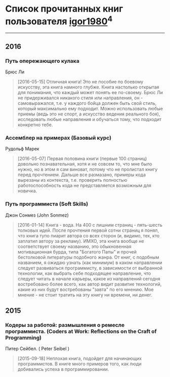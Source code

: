 # Список прочитанных книг пользователя [igor1980](https://www.facebook.com/igor.osipov.9)<sup>4</sup>
---

## 2016

### Путь опережающего кулака
Брюс Ли
> [2016-05-15] Отличная книга! Это не пособие по боевому искусству, эта книга намного глубже. Книга настолько открытая для понимания, что каждый может понять ее по-своему. Брюс Ли не придерживался никакого стиля или направления, он - самовыражался, т.е. у каждого бойца должен быть свой стиль, который максимально ему подходит. Можно использовать любые приемы (ведь это не спорт, а искусство ведения реального боя), исследовать любые направления и обучаться тому, что подходит конкретно тебе.


### Ассемблер на примерах (Базовый курс)
Рудольф Марек
> [2016-05-07] Первая половина книги (первые 100 страниц) довольно познавательная, хотя и не совсем то, что мне было нужно, но в этом я сам виноват, потому что не пролистал книгу перед прочтением. Дальше все размазано, примеры кода вырезаны из контекста, т.е. проверить полностью работоспособность кода не представляется возможным для новичка.


### Путь программиста (Soft Skills)
Джон Сонмез (John Sonmez)
> [2016-01-14] Книга - вода. На 400 с лишним страниц - пять-шесть толковых идей. После прочтения первой сотни страниц я понял, что книга тупо пиарит автора со всех сторон (и, видимо, тех, кто заплатил автору за рекламу). ИМХО, эта книга вообще не соответствует своему названию, это обыкновенная мотивационная бурда, типа "Богатого Папы" и прочей бестолковой литературы подобного жанра. От книг, с подобным названием, я ожидаю узнать (как минимум) в каком направлении следует развиваться программисту, в зависимости от выбранной технологии, как выбрать себе подходящее направление, что следует читать в начале карьеры, какое из направлений сегодня востребовано более всего, как автор видит развитие технологий, какие из них будут востребованы "завта" по его мнению. Мое мнение - не стоит тратить на эту книгу ни времени, ни денег.



## 2015

### Кодеры за работой: размышления о ремесле программиста. (Coders at Work: Reflections on the Craft of Programming)
Питер Сейбел. ( Peter Seibel )
> [2015-09-18] Неплохая книга, подойдет для начинающих программистов. В книге много примеров того, как люди добивались успеха в программировании.



